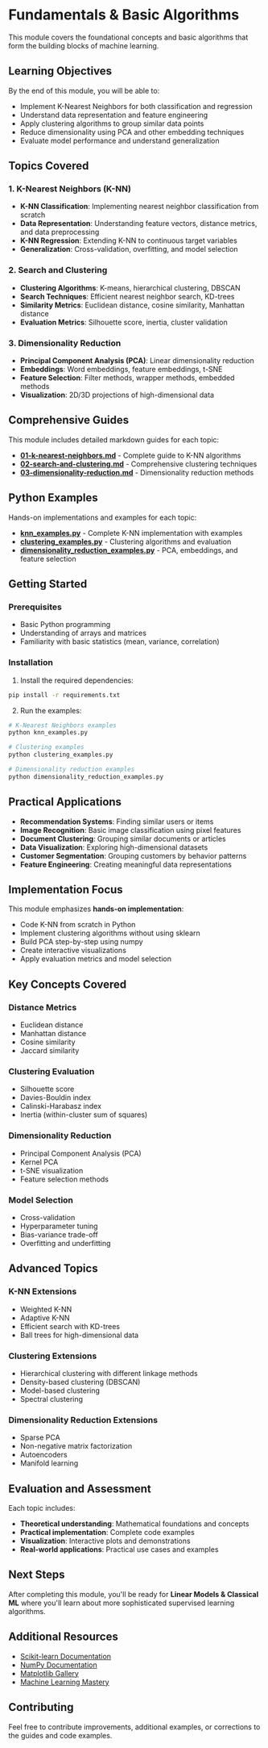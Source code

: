 # Fundamentals & Basic Algorithms

This module covers the foundational concepts and basic algorithms that form the building blocks of machine learning.

## Learning Objectives

By the end of this module, you will be able to:
- Implement K-Nearest Neighbors for both classification and regression
- Understand data representation and feature engineering
- Apply clustering algorithms to group similar data points
- Reduce dimensionality using PCA and other embedding techniques
- Evaluate model performance and understand generalization

## Topics Covered

### 1. K-Nearest Neighbors (K-NN)
- **K-NN Classification**: Implementing nearest neighbor classification from scratch
- **Data Representation**: Understanding feature vectors, distance metrics, and data preprocessing
- **K-NN Regression**: Extending K-NN to continuous target variables
- **Generalization**: Cross-validation, overfitting, and model selection

### 2. Search and Clustering
- **Clustering Algorithms**: K-means, hierarchical clustering, DBSCAN
- **Search Techniques**: Efficient nearest neighbor search, KD-trees
- **Similarity Metrics**: Euclidean distance, cosine similarity, Manhattan distance
- **Evaluation Metrics**: Silhouette score, inertia, cluster validation

### 3. Dimensionality Reduction
- **Principal Component Analysis (PCA)**: Linear dimensionality reduction
- **Embeddings**: Word embeddings, feature embeddings, t-SNE
- **Feature Selection**: Filter methods, wrapper methods, embedded methods
- **Visualization**: 2D/3D projections of high-dimensional data

## Comprehensive Guides

This module includes detailed markdown guides for each topic:

- **[01-k-nearest-neighbors.md](01-k-nearest-neighbors.md)** - Complete guide to K-NN algorithms
- **[02-search-and-clustering.md](02-search-and-clustering.md)** - Comprehensive clustering techniques
- **[03-dimensionality-reduction.md](03-dimensionality-reduction.md)** - Dimensionality reduction methods

## Python Examples

Hands-on implementations and examples for each topic:

- **[knn_examples.py](knn_examples.py)** - Complete K-NN implementation with examples
- **[clustering_examples.py](clustering_examples.py)** - Clustering algorithms and evaluation
- **[dimensionality_reduction_examples.py](dimensionality_reduction_examples.py)** - PCA, embeddings, and feature selection

## Getting Started

### Prerequisites

- Basic Python programming
- Understanding of arrays and matrices
- Familiarity with basic statistics (mean, variance, correlation)

### Installation

1. Install the required dependencies:
```bash
pip install -r requirements.txt
```

2. Run the examples:
```bash
# K-Nearest Neighbors examples
python knn_examples.py

# Clustering examples
python clustering_examples.py

# Dimensionality reduction examples
python dimensionality_reduction_examples.py
```

## Practical Applications

- **Recommendation Systems**: Finding similar users or items
- **Image Recognition**: Basic image classification using pixel features
- **Document Clustering**: Grouping similar documents or articles
- **Data Visualization**: Exploring high-dimensional datasets
- **Customer Segmentation**: Grouping customers by behavior patterns
- **Feature Engineering**: Creating meaningful data representations

## Implementation Focus

This module emphasizes **hands-on implementation**:
- Code K-NN from scratch in Python
- Implement clustering algorithms without using sklearn
- Build PCA step-by-step using numpy
- Create interactive visualizations
- Apply evaluation metrics and model selection

## Key Concepts Covered

### Distance Metrics
- Euclidean distance
- Manhattan distance
- Cosine similarity
- Jaccard similarity

### Clustering Evaluation
- Silhouette score
- Davies-Bouldin index
- Calinski-Harabasz index
- Inertia (within-cluster sum of squares)

### Dimensionality Reduction
- Principal Component Analysis (PCA)
- Kernel PCA
- t-SNE visualization
- Feature selection methods

### Model Selection
- Cross-validation
- Hyperparameter tuning
- Bias-variance trade-off
- Overfitting and underfitting

## Advanced Topics

### K-NN Extensions
- Weighted K-NN
- Adaptive K-NN
- Efficient search with KD-trees
- Ball trees for high-dimensional data

### Clustering Extensions
- Hierarchical clustering with different linkage methods
- Density-based clustering (DBSCAN)
- Model-based clustering
- Spectral clustering

### Dimensionality Reduction Extensions
- Sparse PCA
- Non-negative matrix factorization
- Autoencoders
- Manifold learning

## Evaluation and Assessment

Each topic includes:
- **Theoretical understanding**: Mathematical foundations and concepts
- **Practical implementation**: Complete code examples
- **Visualization**: Interactive plots and demonstrations
- **Real-world applications**: Practical use cases and examples

## Next Steps

After completing this module, you'll be ready for **Linear Models & Classical ML** where you'll learn about more sophisticated supervised learning algorithms.

## Additional Resources

- [Scikit-learn Documentation](https://scikit-learn.org/stable/)
- [NumPy Documentation](https://numpy.org/doc/)
- [Matplotlib Gallery](https://matplotlib.org/stable/gallery/)
- [Machine Learning Mastery](https://machinelearningmastery.com/)

## Contributing

Feel free to contribute improvements, additional examples, or corrections to the guides and code examples. 